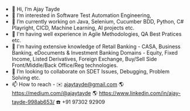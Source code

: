 - 👋 Hi, I’m Ajay Tayde
- 👀 I’m interested in Software Test Automation Engineering,  
- 🌱 I’m currently working on Java, Selenium, Cucumber BDD, Python, C# Playright, CICD, Machine Learning, AI projects etc.
- 🌱 I'm having well experience in Agile Methodologies, QA Best Pratices etc.
- 🌱 I'm having extensive knowledge of Retail Banking - CASA, Business Banking, eDocuments & Investment Banking Domains - Equity, Fixed Income, Listed Derivatives, Foreign Exchange, Buy/Sell Side Front/Middle/Back Office/Reg technologies.
- 💞️ I’m looking to collaborate on SDET Issues, Debugging, Problem Solving etc.  
- 📫 How to reach -
      ✉️ ajaytayde@gmail.com
      🌎 https://medium.com/@ajaytayde
      🌎 https://www.linkedin.com/in/ajay-tayde-998ab653/
      ☎️ +91 97302 92909
    
  

<!---
devajaytayde/devajaytayde is a ✨ special ✨ repository because its `README.md` (this file) appears on your GitHub profile.
You can click the Preview link to take a look at your changes.
--->
